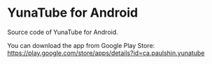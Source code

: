YunaTube for Android
================

Source code of YunaTube for Android.

You can download the app from Google Play Store: https://play.google.com/store/apps/details?id=ca.paulshin.yunatube